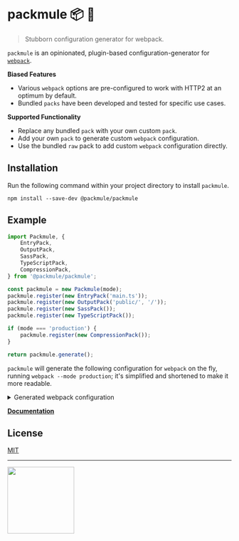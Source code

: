 # packmule 📦 🐴
> Stubborn configuration generator for webpack.

`packmule` is an opinionated, plugin-based configuration-generator for [`webpack`](https://webpack.js.org/).

**Biased Features**
* Various `webpack` options are pre-configured to work with HTTP2 at an optimum by default.
* Bundled `packs` have been developed and tested for specific use cases.

**Supported Functionality**
* Replace any bundled `pack` with your own custom `pack`.
* Add your own `pack` to generate custom `webpack` configuration.
* Use the bundled `raw` pack to add custom `webpack` configuration directly.

## Installation

Run the following command within your project directory to install `packmule`.
```
npm install --save-dev @packmule/packmule
```

## Example

```ts
import Packmule, {
    EntryPack,
    OutputPack,
    SassPack,
    TypeScriptPack,
    CompressionPack,
} from '@packmule/packmule';

const packmule = new Packmule(mode);
packmule.register(new EntryPack('main.ts'));
packmule.register(new OutputPack('public/', '/'));
packmule.register(new SassPack());
packmule.register(new TypeScriptPack());

if (mode === 'production') {
    packmule.register(new CompressionPack());
}

return packmule.generate();
```

`packmule` will generate the following configuration for `webpack` on the fly, running `webpack --mode production`; it's simplified and shortened to make it more readable.

<details>
  <summary>Generated webpack configuration</summary>

```ts
{
    mode: 'production',
    cache: false,
    entry: {
        main: ['source/main.ts'],
    },
    output: {
        path: '/public',
        publicPath: '/',
        filename: '[name].[contenthash:8].js',
        chunkFilename: 'chunks/[name].[contenthash:8].js',
    },
    resolve: {
        extensions: ['.json', '.scss', '.sass', '.ts', '.tsx'],
    },
    plugins: [
        HashedModuleIdsPlugin,
        MiniCssExtractPlugin,
        CompressionPlugin,
    ],
    optimization: {
        splitChunks: {
            minSize: 0,
            minChunks: 1,
        },
        minimizer: [
            TerserPlugin,
            OptimizeCssAssetsWebpackPlugin,
        ],
    },
    module: {
        rules: [
            {
                test: /\.s[ac]ss$/,
                use: ['node_modules/mini-css-extract-plugin/dist/loader.js',
                    {
                        loader: 'css-loader',
                        options: {
                            sourceMap: false,
                        },
                    },
                    {
                        loader: 'postcss-loader',
                        options: {
                            sourceMap: false,
                        },
                    },
                    {
                        loader: 'sass-loader',
                    },
                ],
            },
            {
                test: /\.tsx?$/,
                use: [{
                        loader: 'babel-loader',
                        options: {
                            cacheDirectory: false,
                        },
                    },
                    {
                        loader: 'ts-loader',
                        options: {
                            logLevel: 'warn',
                            transpileOnly: true,
                            onlyCompileBundledFiles: true,
                            compilerOptions: {
                                sourceMap: false,
                            },
                        },
                    },
                ],
            },
        ],
    },
}
```
</details>

[**Documentation**](docs/index.md)

## License

[MIT](https://choosealicense.com/licenses/mit/)

---

<img src="https://www.pixelart.at/fileadmin/images/logo-new/logo.svg" width="150">
